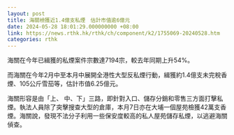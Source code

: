 ```yaml
---
layout: post
title: 海關檢獲近1.4億支私煙　估計市值逾6億元
date: 2024-05-28 18:01:29.000000000 +08:00
link: https://news.rthk.hk/rthk/ch/component/k2/1755069-20240528.htm
categories: rthk
---
```


海關在今年已緝獲的私煙案件宗數達7194宗，較去年同期上升54%。

而海關在今年2月中至本月中展開全港性大型反私煙行動，緝獲約1.4億支未完稅香煙、105公斤雪茄等，估計市值6.25億元。

海關形容是由「上、 中、下」三路，即針對入口、儲存分銷和零售三方面打擊私煙。執法人員除了突擊搜查大型的倉庫，本月7日亦在大埔一個屋苑檢獲42萬支香煙。海關說，發現不法分子利用一些保安度較高的私人屋苑儲存私煙，以逃避海關偵查。

